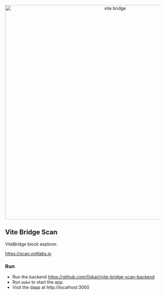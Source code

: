 <div align="center">
  <a href="https://scan.voltlabs.io">
    <img src="https://scan.voltlabs.io/shot.png" alt="vite bridge" width=700 />
  </a>
</div>

## Vite Bridge Scan

ViteBridge block explorer.

https://scan.voltlabs.io
### Run

- Run the backend https://github.com/0xkarl/vite-bridge-scan-backend
- Run `make` to start the app.
- Visit the dapp at http://localhost:3000
